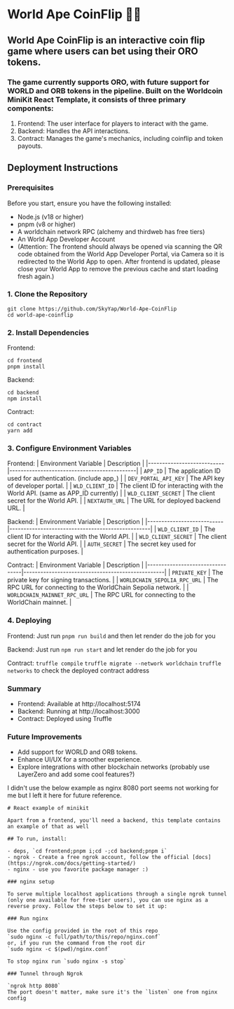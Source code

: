 # World Ape CoinFlip 🎲🐵

## World Ape CoinFlip is an interactive coin flip game where users can bet using their ORO tokens. 

### The game currently supports ORO, with future support for WORLD and ORB tokens in the pipeline. Built on the Worldcoin MiniKit React Template, it consists of three primary components:

1. Frontend: The user interface for players to interact with the game.
2. Backend: Handles the API interactions.
3. Contract: Manages the game's mechanics, including coinflip and token payouts.

## Deployment Instructions
### Prerequisites
Before you start, ensure you have the following installed:
- Node.js (v18 or higher)
- pnpm (v8 or higher)
- A worldchain network RPC (alchemy and thirdweb has free tiers)
- An World App Developer Account
- (Attention: The frontend should always be opened via scanning the QR code obtained from the World App Developer Portal, via Camera so it is redirected to the World App to open. After frontend is updated, please close your World App to remove the previous cache and start loading fresh again.)

### 1. Clone the Repository
```
git clone https://github.com/SkyYap/World-Ape-CoinFlip  
cd world-ape-coinflip  
```

### 2. Install Dependencies
Frontend:
```
cd frontend
pnpm install
```

Backend:
```
cd backend
npm install
```

Contract:
```
cd contract
yarn add
```

### 3. Configure Environment Variables
Frontend:
| Environment Variable      | Description                                 |
|---------------------------|---------------------------------------------|
| `APP_ID`                  | The application ID used for authentication. (include app_) |
| `DEV_PORTAL_API_KEY`      | The API key of developer portal. |
| `WLD_CLIENT_ID`           | The client ID for interacting with the World API. (same as APP_ID currently) |
| `WLD_CLIENT_SECRET`       | The client secret for the World API.        |
| `NEXTAUTH_URL`            | The URL for deployed backend URL.  |


Backend:
| Environment Variable      | Description                                      |
|---------------------------|--------------------------------------------------|
| `WLD_CLIENT_ID`           | The client ID for interacting with the World API. |
| `WLD_CLIENT_SECRET`       | The client secret for the World API.             |
| `AUTH_SECRET`             | The secret key used for authentication purposes. |


Contract:
| Environment Variable           | Description                                      |
|---------------------------------|--------------------------------------------------|
| `PRIVATE_KEY`                  | The private key for signing transactions.        |
| `WORLDCHAIN_SEPOLIA_RPC_URL`   | The RPC URL for connecting to the WorldChain Sepolia network. |
| `WORLDCHAIN_MAINNET_RPC_URL`   | The RPC URL for connecting to the WorldChain mainnet. |


### 4. Deploying
Frontend:
Just run `pnpm run build` and then let render do the job for you

Backend:
Just run `npm run start` and let render do the job for you

Contract:
`truffle compile`
`truffle migrate --network worldchain`
`truffle networks` to check the deployed contract address

### Summary
- Frontend: Available at http://localhost:5174
- Backend: Running at http://localhost:3000
- Contract: Deployed using Truffle

### Future Improvements
- Add support for WORLD and ORB tokens.
- Enhance UI/UX for a smoother experience.
- Explore integrations with other blockchain networks (probably use LayerZero and add some cool features?)

I didn't use the below example as nginx 8080 port seems not working for me but I left it here for future reference.
```
# React example of minikit

Apart from a frontend, you'll need a backend, this template contains an example of that as well

## To run, install:

- deps, `cd frontend;pnpm i;cd -;cd backend;pnpm i`
- ngrok - Create a free ngrok account, follow the official [docs](https://ngrok.com/docs/getting-started/)
- nginx - use you favorite package manager :)

### nginx setup

To serve multiple localhost applications through a single ngrok tunnel (only one available for free-tier users), you can use nginx as a reverse proxy. Follow the steps below to set it up:

### Run nginx

Use the config provided in the root of this repo
`sudo nginx -c full/path/to/this/repo/nginx.conf`
or, if you run the command from the root dir
`sudo nginx -c $(pwd)/nginx.conf`

To stop nginx run `sudo nginx -s stop`

### Tunnel through Ngrok

`ngrok http 8080`
The port doesn't matter, make sure it's the `listen` one from nginx config
```
